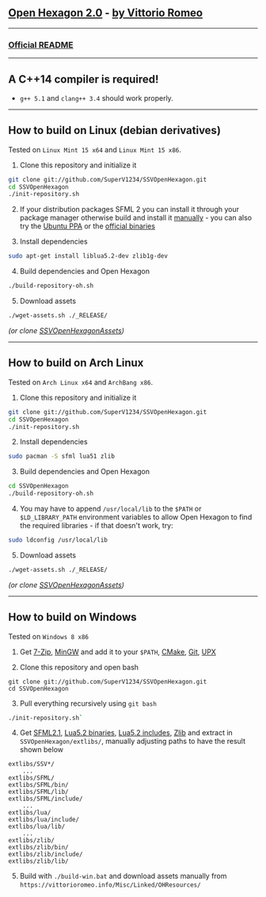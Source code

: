 ## [Open Hexagon 2.0](https://www.facebook.com/OpenHexagon) - [by Vittorio Romeo](https://vittorioromeo.info)

---

### [Official README](https://vittorioromeo.info/Downloads/OpenHexagon/README.html)

---

## A C++14 compiler is required!

* `g++ 5.1` and `clang++ 3.4` should work properly.

---

## How to build on Linux (debian derivatives)

Tested on `Linux Mint 15 x64` and `Linux Mint 15 x86`.

1. Clone this repository and initialize it
```bash
git clone git://github.com/SuperV1234/SSVOpenHexagon.git
cd SSVOpenHexagon
./init-repository.sh
```

2. If your distribution packages SFML 2 you can install it through your package manager otherwise build and install it [manually](https://www.sfml-dev.org/tutorials/2.4/compile-with-cmake.php) - you can also try the [Ubuntu PPA](https://github.com/SFML/ubuntu-sfml/wiki) or the [official binaries](https://sfml-dev.org/download/sfml/2.0/)

3. Install dependencies
```bash
sudo apt-get install liblua5.2-dev zlib1g-dev
```

4. Build dependencies and Open Hexagon
```bash
./build-repository-oh.sh
```

5. Download assets
```bash
./wget-assets.sh ./_RELEASE/
```

*(or clone [SSVOpenHexagonAssets](https://github.com/SuperV1234/SSVOpenHexagonAssets))*

---

## How to build on Arch Linux

Tested on `Arch Linux x64` and `ArchBang x86`.

1. Clone this repository and initialize it
```bash
git clone git://github.com/SuperV1234/SSVOpenHexagon.git
cd SSVOpenHexagon
./init-repository.sh
```

2. Install dependencies
```bash
sudo pacman -S sfml lua51 zlib
```

3. Build dependencies and Open Hexagon
```bash
cd SSVOpenHexagon
./build-repository-oh.sh
```

4. You may have to append `/usr/local/lib` to the `$PATH` or `$LD_LIBRARY_PATH` environment variables to allow Open Hexagon to find the required libraries - if that doesn't work, try:
```bash
sudo ldconfig /usr/local/lib
```

5. Download assets
```bash
./wget-assets.sh ./_RELEASE/
```

*(or clone [SSVOpenHexagonAssets](https://github.com/SuperV1234/SSVOpenHexagonAssets))*

---

## How to build on Windows

Tested on `Windows 8 x86`

1. Get [7-Zip](https://downloads.sourceforge.net/sevenzip/7z920.exe), [MinGW](https://sourceforge.net/projects/mingwbuilds/files/host-windows/releases/4.8.1/32-bit/threads-posix/dwarf/x32-4.8.1-release-posix-dwarf-rev2.7z/download) and add it to your `$PATH`, [CMake](https://www.cmake.org/files/v2.8/cmake-2.8.11.2-win32-x86.exe), [Git](https://git-scm.com/download/win), [UPX](https://upx.sourceforge.net/)

2. Clone this repository and open bash
```posh
git clone git://github.com/SuperV1234/SSVOpenHexagon.git
cd SSVOpenHexagon
```
3. Pull everything recursively using `git bash`
```bash
./init-repository.sh`
```

4. Get [SFML2.1](https://sfml-dev.org/), [Lua5.2 binaries](https://sourceforge.net/projects/luabinaries/files/), [Lua5.2 includes](https://sourceforge.net/projects/luabinaries/files/), [Zlib](https://www.zlib.net/) and extract in `SSVOpenHexagon/extlibs/`, manually adjusting paths to have the result shown below
```
extlibs/SSV*/
	...
extlibs/SFML/
extlibs/SFML/bin/
extlibs/SFML/lib/
extlibs/SFML/include/
	...
extlibs/lua/
extlibs/lua/include/
extlibs/lua/lib/
	...
extlibs/zlib/
extlibs/zlib/bin/
extlibs/zlib/include/
extlibs/zlib/lib/
```

5. Build with `./build-win.bat` and download assets manually from `https://vittorioromeo.info/Misc/Linked/OHResources/`
